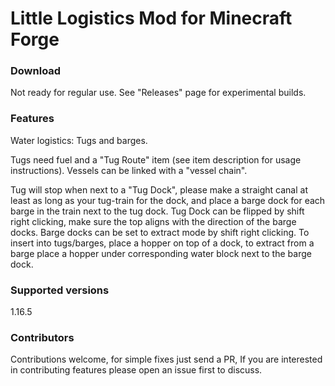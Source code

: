 # Little Logistics Mod for Minecraft Forge

### Download

Not ready for regular use.
See "Releases" page for experimental builds.

### Features

Water logistics: Tugs and barges. 

Tugs need fuel and a "Tug Route" item (see item description for usage instructions). 
Vessels can be linked with a "vessel chain". 

Tug will stop when next to a "Tug Dock", please make a straight canal at least as long as your tug-train for the dock, and place a barge dock for each barge in the train next to the tug dock. Tug Dock can be flipped by shift right clicking, make sure the top aligns with the direction of the barge docks. Barge docks can be set to extract mode by shift right clicking. To insert into tugs/barges, place a hopper on top of a dock, to extract from a barge place a hopper under corresponding water block next to the barge dock. 

### Supported versions

1.16.5

### Contributors

Contributions welcome, for simple fixes just send a PR, If you are interested in contributing features please open an issue first to discuss. 

